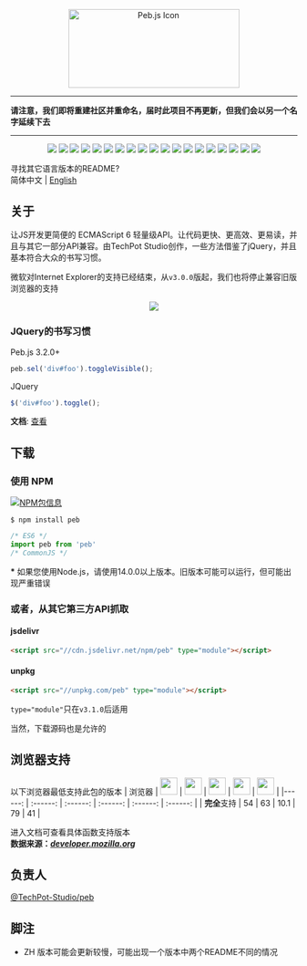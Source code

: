 <!--<p align="right">
  <a href='https://gitee.com/TechPot-Studio/peb.js' title="在Gitee查看"><img src='https://gitee.com/TechPot-Studio/peb.js/widgets/widget_5.svg' alt='在Gitee上Fork' /></a>
</p>-->
<p align="center">
  <img src="https://cdn.jsdelivr.net/gh/TechPot-Studio/svg-gallery/pebjs.png" width="299.2" height="137.6" title="Peb.js" alt="Peb.js Icon" />
</p>

---

**请注意，我们即将重建社区并重命名，届时此项目不再更新，但我们会以另一个名字延续下去**

---

<p align="center">
  <a href="https://github.com/TechPot-Studio/peb.js/commits/master" title="提交频率"><img src="https://img.shields.io/github/commit-activity/m/TechPot-Studio/peb.js?logo=git&logoColor=white&style=flat-square" /></a>
  <a href="https://www.codacy.com/gh/TechPot-Studio/peb.js/dashboard?utm_source=github.com&amp;utm_medium=referral&amp;utm_content=TechPot-Studio/peb.js&amp;utm_campaign=Badge_Grade" title="Codacy"><img src="https://img.shields.io/codacy/grade/3cf32c2b188944b7bd1359d4d5a4cc7d?logo=codacy&style=flat-square" /></a>
  <a href="//github.com/TechPot-Studio/peb.js/stargazers" title="Stars"><img src="https://img.shields.io/github/stars/TechPot-Studio/peb.js?logo=github&style=flat-square" /></a>
  <a href="//github.com/TechPot-Studio/peb.js/issues" title="Issues"><img src="https://img.shields.io/github/issues/TechPot-Studio/peb.js?logo=github&style=flat-square" /></a>
  <a href="//github.com/TechPot-Studio/peb.js/pulls" title="Pull Requests"><img src="https://img.shields.io/github/issues-pr/TechPot-Studio/peb.js?logo=github&style=flat-square" /></a>
  <a href="//github.com/TechPot-Studio/peb.js/network/members" title="Forks"><img src="https://img.shields.io/github/forks/TechPot-Studio/peb.js?logo=github&style=flat-square" /></a>
  <a href="https://www.npmjs.com/package/peb" title="NPM 版本"><img src="https://img.shields.io/npm/v/peb?logo=npm&style=flat-square" /></a>
  <a href="https://www.npmjs.com/package/peb" title="NPM 下载量"><img src="https://img.shields.io/npm/dw/peb?logo=npm&style=flat-square" /></a>
  <a title="jsdelivr 点击量"><img src="https://img.shields.io/jsdelivr/npm/hw/peb?label=jsdelivr%20hits&logo=jsdelivr&logoColor=white&style=flat-square" /></a>
  <a href="./LICENSE" title="开源协议"><img src="https://img.shields.io/github/license/TechPot-Studio/peb.js?style=flat-square" /></a>
  <a href="https://discord.gg/EvsaWcB" title="聊天"><img src="https://img.shields.io/discord/711002879670091868?logo=discord&logoColor=fff&style=flat-square" /></a>
  <a href="" title="贡献者"><img src="https://img.shields.io/github/contributors-anon/TechPot-Studio/peb.js?logo=github&style=flat-square" /></a>
  <a href="//github.com/TechPot-Studio/peb.js/releases" title="最新版本"><img src="https://img.shields.io/github/v/release/TechPot-Studio/peb.js?label=lastest%20release&style=flat-square" /></a>
  <a href="//github.com/TechPot-Studio/peb.js/releases" title="最新测试版"><img src="https://img.shields.io/github/v/release/TechPot-Studio/peb.js?include_prereleases&label=lastest%20prerelease&style=flat-square" /></a>
  <a href="//github.com/TechPot-Studio/peb.js/releases" title="从最后一个版本起的提交数"><img src="https://img.shields.io/github/commits-since/TechPot-Studio/peb.js/latest/master?include_prereleases&logo=github&style=flat-square" /></a>
  <a href="./src/peb.js" title="大小"><img src="https://img.shields.io/github/size/TechPot-Studio/peb.js/src/peb.js?style=flat-square" /></a>
  <a href="./dist/peb.min.js" title="打包后大小"><img src="https://img.shields.io/github/size/TechPot-Studio/peb.js/dist/peb.min.js?label=minified%20size&style=flat-square" /></a>
  <a title="Node.js 版本"><img src="https://img.shields.io/static/v1?label=Node.js%20version&message=12&color=informational&logo=node.js&style=flat-square&logoColor=white" /></a>
  <a title="ECMAScript 版本"><img src="https://img.shields.io/static/v1?label=ECMAScript%20version&message=6&color=informational&logo=JavaScript&style=flat-square&logoColor=white" /></a>
</p>

寻找其它语言版本的README?<br />
简体中文 | [English](README.md)
## 关于
让JS开发更简便的 ECMAScript 6 轻量级API。让代码更快、更高效、更易读，并且与其它一部分API兼容。由TechPot Studio创作，一些方法借鉴了jQuery，并且基本符合大众的书写习惯。
  
微软对Internet Explorer的支持已经结束，从`v3.0.0`版起，我们也将停止兼容旧版浏览器的支持

<p align="center">
<img src="https://forthebadge.com/images/badges/built-with-love.svg" />
</p>

### JQuery的书写习惯
Peb.js 3.2.0+
```js
peb.sel('div#foo').toggleVisible();
```
JQuery
```js
$('div#foo').toggle();
```

**文档**: [查看](./docs)
## 下载
### 使用 **NPM**

[![NPM包信息](https://nodei.co/npm/peb.png?compact=true)](https://www.npmjs.com/package/peb)

```shell
$ npm install peb
```
```javascript
/* ES6 */
import peb from 'peb'
/* CommonJS */
```
**\*** 如果您使用Node.js，请使用14.0.0以上版本。旧版本可能可以运行，但可能出现严重错误
### 或者，从其它第三方API抓取
#### jsdelivr
```html
<script src="//cdn.jsdelivr.net/npm/peb" type="module"></script>
```
#### unpkg
```html
<script src="//unpkg.com/peb" type="module"></script>
```
`type="module"`只在`v3.1.0`后适用

当然，下载源码也是允许的
## 浏览器支持
以下浏览器最低支持此包的版本
| 浏览器 | <img src="https://cdn.jsdelivr.net/gh/TechPot-Studio/svg-gallery/chrome.svg" width="30" /> | <img src="https://cdn.jsdelivr.net/gh/TechPot-Studio/svg-gallery/firefox.svg" width="30" /> | <img src="https://cdn.jsdelivr.net/gh/TechPot-Studio/svg-gallery/safari.svg" width="30" /> | <img src="https://cdn.jsdelivr.net/gh/TechPot-Studio/svg-gallery/edge.svg" width="30" /> | <img src="https://cdn.jsdelivr.net/gh/TechPot-Studio/svg-gallery/opera.svg" width="30" /> |
|------: | :------: | :------: | :------: | :------: | :------: |
| **完全**支持 | 54 | 63 | 10.1 | 79 | 41 |

进入文档可查看具体函数支持版本  
**数据来源：[*developer.mozilla.org*](//developer.mozilla.org)**

## 负责人
[@TechPot-Studio/peb](https://github.com/orgs/TechPot-Studio/teams/peb) 

## 脚注
- ZH 版本可能会更新较慢，可能出现一个版本中两个README不同的情况
